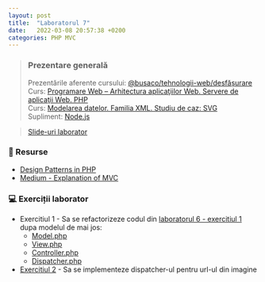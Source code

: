 ```yaml
---
layout: post
title:  "Laboratorul 7"
date:   2022-03-08 20:57:38 +0200
categories: PHP MVC
---
```


> ### ️Prezentare generală
> Prezentările aferente cursului: <a href="https://profs.info.uaic.ro/~busaco/teach/courses/web/web-film.html" target="_blank">@busaco/tehnologii-web/desfășurare </a> \
> Curs: <a href="https://profs.info.uaic.ro/~busaco/teach/courses/web/presentations/web05DezvoltareaAplicatiilorWeb-PHP.pdf" target="_blank">Programare Web – Arhitectura aplicaţiilor Web. Servere de aplicaţii Web. PHP </a> \
> Curs: <a href="https://profs.info.uaic.ro/~busaco/teach/courses/web/presentations/web05DezvoltareaAplicatiilorWeb-PHP.pdf" target="_blank">Modelarea datelor. Familia XML. Studiu de caz: SVG</a> \
> Supliment: <a href="https://profs.info.uaic.ro/~busaco/teach/courses/web/web-film.html#web-nodejs" target="_blank">Node.js</a>


<blockquote class="slides">
    <a href="https://docs.google.com/presentation/d/e/2PACX-1vRc2kP2A_bbejjVeVOLK16E-b34FRADVLnueZ1Vwx58YDMkZtZyrv8y3HF8HBuHB-ONFR9e7bogZWxg/pub?start=false&loop=false&delayms=3000" class="slides-link">Slide-uri laborator</a>
</blockquote>

### 📖 Resurse
- <a href="https://refactoring.guru/design-patterns/php" target="_blank">Design Patterns in PHP</a>
- <a href="https://medium.com/@noufel.gouirhate/create-your-own-mvc-framework-in-php-af7bd1f0ca19"> Medium - Explanation of MVC </a>

### 💻 Exerciții laborator
- <span>Exercitiul 1 - Sa se refactorizeze codul din <a href="https://victorvlad19.github.io/web/php/bd/pdo/2022/03/08/laborator-6.html">laboratorul 6 - exercitiul 1</a> dupa modelul de mai jos: </span>
  - <a href="https://raw.githubusercontent.com/victorvlad19/web/master/_posts/code/7/Model.php" target="_blank">Model.php</a>
  - <a href="https://raw.githubusercontent.com/victorvlad19/web/master/_posts/code/7/View.php" target="_blank">View.php</a>
  - <a href="https://raw.githubusercontent.com/victorvlad19/web/master/_posts/code/7/Controller.php" target="_blank">Controller.php</a>
  - <a href="https://raw.githubusercontent.com/victorvlad19/web/master/_posts/code/7/Dispatcher.php" target="_blank">Dispatcher.php </a>
- <span><a href="https://miro.medium.com/max/977/1*I9mpgAX_OpaJa35jiQfUVg.png">Exercitiul 2</a> - Sa se implementeze dispatcher-ul pentru url-ul din imagine </span>

